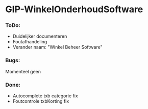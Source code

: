 # GIP-WinkelOnderhoudSoftware
### ToDo:

- Duidelijker documenteren
- Foutafhandeling
- Verander naam: "Winkel Beheer Software"

### Bugs: 

Momenteel geen

### Done:

- Autocomplete txb categorie fix
- Foutcontrole txbKorting fix

